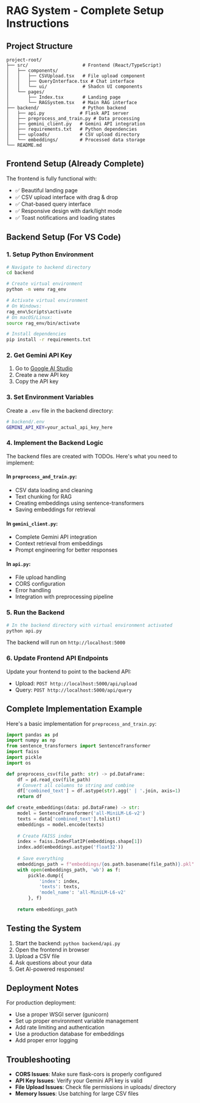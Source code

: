 # RAG System - Complete Setup Instructions

## Project Structure

```
project-root/
├── src/                    # Frontend (React/TypeScript)
│   ├── components/
│   │   ├── CSVUpload.tsx   # File upload component
│   │   ├── QueryInterface.tsx # Chat interface
│   │   └── ui/             # Shadcn UI components
│   └── pages/
│       ├── Index.tsx       # Landing page
│       └── RAGSystem.tsx   # Main RAG interface
├── backend/                # Python backend
│   ├── api.py             # Flask API server
│   ├── preprocess_and_train.py # Data processing
│   ├── gemini_client.py   # Gemini API integration
│   ├── requirements.txt   # Python dependencies
│   ├── uploads/           # CSV upload directory
│   └── embeddings/        # Processed data storage
└── README.md
```

## Frontend Setup (Already Complete)

The frontend is fully functional with:
- ✅ Beautiful landing page
- ✅ CSV upload interface with drag & drop
- ✅ Chat-based query interface
- ✅ Responsive design with dark/light mode
- ✅ Toast notifications and loading states

## Backend Setup (For VS Code)

### 1. Setup Python Environment

```bash
# Navigate to backend directory
cd backend

# Create virtual environment
python -m venv rag_env

# Activate virtual environment
# On Windows:
rag_env\Scripts\activate
# On macOS/Linux:
source rag_env/bin/activate

# Install dependencies
pip install -r requirements.txt
```

### 2. Get Gemini API Key

1. Go to [Google AI Studio](https://makersuite.google.com/app/apikey)
2. Create a new API key
3. Copy the API key

### 3. Set Environment Variables

Create a `.env` file in the backend directory:

```bash
# backend/.env
GEMINI_API_KEY=your_actual_api_key_here
```

### 4. Implement the Backend Logic

The backend files are created with TODOs. Here's what you need to implement:

#### In `preprocess_and_train.py`:
- CSV data loading and cleaning
- Text chunking for RAG
- Creating embeddings using sentence-transformers
- Saving embeddings for retrieval

#### In `gemini_client.py`:
- Complete Gemini API integration
- Context retrieval from embeddings
- Prompt engineering for better responses

#### In `api.py`:
- File upload handling
- CORS configuration
- Error handling
- Integration with preprocessing pipeline

### 5. Run the Backend

```bash
# In the backend directory with virtual environment activated
python api.py
```

The backend will run on `http://localhost:5000`

### 6. Update Frontend API Endpoints

Update your frontend to point to the backend API:
- Upload: `POST http://localhost:5000/api/upload`
- Query: `POST http://localhost:5000/api/query`

## Complete Implementation Example

Here's a basic implementation for `preprocess_and_train.py`:

```python
import pandas as pd
import numpy as np
from sentence_transformers import SentenceTransformer
import faiss
import pickle
import os

def preprocess_csv(file_path: str) -> pd.DataFrame:
    df = pd.read_csv(file_path)
    # Convert all columns to string and combine
    df['combined_text'] = df.astype(str).agg(' | '.join, axis=1)
    return df

def create_embeddings(data: pd.DataFrame) -> str:
    model = SentenceTransformer('all-MiniLM-L6-v2')
    texts = data['combined_text'].tolist()
    embeddings = model.encode(texts)
    
    # Create FAISS index
    index = faiss.IndexFlatIP(embeddings.shape[1])
    index.add(embeddings.astype('float32'))
    
    # Save everything
    embeddings_path = f"embeddings/{os.path.basename(file_path)}.pkl"
    with open(embeddings_path, 'wb') as f:
        pickle.dump({
            'index': index,
            'texts': texts,
            'model_name': 'all-MiniLM-L6-v2'
        }, f)
    
    return embeddings_path
```

## Testing the System

1. Start the backend: `python backend/api.py`
2. Open the frontend in browser
3. Upload a CSV file
4. Ask questions about your data
5. Get AI-powered responses!

## Deployment Notes

For production deployment:
- Use a proper WSGI server (gunicorn)
- Set up proper environment variable management
- Add rate limiting and authentication
- Use a production database for embeddings
- Add proper error logging

## Troubleshooting

- **CORS Issues**: Make sure flask-cors is properly configured
- **API Key Issues**: Verify your Gemini API key is valid
- **File Upload Issues**: Check file permissions in uploads/ directory
- **Memory Issues**: Use batching for large CSV files